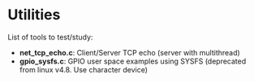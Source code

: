 # Utilities

List of tools to test/study:

- **net\_tcp\_echo.c**: Client/Server TCP echo (server with multithread)
- **gpio_sysfs.c**: GPIO user space examples using SYSFS (deprecated from linux v4.8. Use character device)